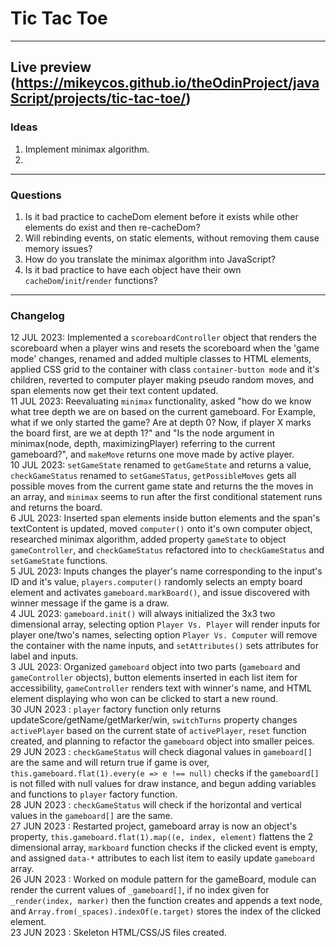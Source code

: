 # Tic Tac Toe
---
Live preview (https://mikeycos.github.io/theOdinProject/javaScript/projects/tic-tac-toe/)
---
### Ideas
1. Implement minimax algorithm.
2. 
---
### Questions
1. Is it bad practice to cacheDom element before it exists while other elements do exist and then re-cacheDom?
2. Will rebinding events, on static elements, without removing them cause memory issues?
3. How do you translate the minimax algorithm into JavaScript?
4. Is it bad practice to have each object have their own `cacheDom`/`init`/`render` functions?
---
### Changelog
12 JUL 2023: Implemented a `scoreboardController` object that renders the scoreboard when a player wins and resets the scoreboard when the 'game mode' changes, renamed and added multiple classes to HTML elements, applied CSS grid to the container with class `container-button mode` and it's children, reverted to computer player making pseudo random moves, and span elements now get their text content updated.  
11 JUL 2023: Reevaluating `minimax` functionality, asked "how do we know what tree depth we are on based on the current gameboard. For Example, what if we only started the game? Are at depth 0? Now, if player X marks the board first, are we at depth 1?" and "Is the node argument in minimax(node, depth, maximizingPlayer) referring to the current gameboard?", and `makeMove` returns one move made by active player.  
10 JUL 2023: `setGameState` renamed to `getGameState` and returns a value, `checkGameStatus` renamed to `setGameSTatus`, `getPossibleMoves` gets all possible moves from the current game state and returns the the moves in an array, and `minimax` seems to run after the first conditional statement runs and returns the board.  
6 JUL 2023: Inserted span elements inside button elements and the span's textContent is updated, moved `computer()` onto it's own computer object, researched minimax algorithm, added property `gameState` to object `gameController`, and `checkGameStatus` refactored into to `checkGameStatus` and `setGameState` functions.  
5 JUL 2023: Inputs changes the player's name corresponding to the input's ID and it's value, `players.computer()` randomly selects an empty board element and activates `gameboard.markBoard()`, and issue discovered with winner message if the game is a draw.  
4 JUL 2023: `gameboard.init()` will always initialized the 3x3 two dimensional array, selecting option `Player Vs. Player` will render inputs for player one/two's names, selecting option `Player Vs. Computer` will remove the container with the name inputs, and `setAttributes()` sets attributes for label and inputs.  
3 JUL 2023: Organized `gameboard` object into two parts (`gameboard` and `gameController` objects), button elements inserted in each list item for accessibility, `gameController` renders text with winner's name, and HTML element displaying who won can be clicked to start a new round.  
30 JUN 2023 : `player` factory function only returns updateScore/getName/getMarker/win, `switchTurns` property changes `activePlayer` based on the current state of `activePlayer`, `reset` function created, and planning to refactor the `gameboard` object into smaller peices.  
29 JUN 2023 : `checkGameStatus` will check diagonal values in `gameboard[]` are the same and will return true if game is over, `this.gameboard.flat(1).every(e => e !== null)` checks if the `gameboard[]` is not filled with null values for draw instance, and begun adding variables and functions to `player` factory function.  
28 JUN 2023 : `checkGameStatus` will check if the horizontal and vertical values in the `gameboard[]` are the same.  
27 JUN 2023 : Restarted project, gameboard array is now an object's property, `this.gameboard.flat(1).map((e, index, element)` flattens the 2 dimensional array, `markboard` function checks if the clicked event is empty, and assigned `data-*` attributes to each list item to easily update `gameboard` array.  
26 JUN 2023 : Worked on module pattern for the gameBoard, module can render the current values of `_gameboard[]`, if no index given for `_render(index, marker)` then the function creates and appends a text node, and `Array.from(_spaces).indexOf(e.target)` stores the index of the clicked element.  
23 JUN 2023 : Skeleton HTML/CSS/JS files created.  